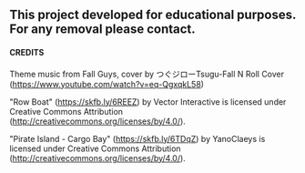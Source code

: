 ## This project developed for educational purposes. For any removal please contact.

#### CREDITS
Theme music from Fall Guys, cover by つぐジローTsugu-Fall N Roll Cover (https://www.youtube.com/watch?v=eq-QgxqkL58)

"Row Boat" (https://skfb.ly/6REEZ) by Vector Interactive is licensed under Creative Commons Attribution (http://creativecommons.org/licenses/by/4.0/).

"Pirate Island - Cargo Bay" (https://skfb.ly/6TDqZ) by YanoClaeys is licensed under Creative Commons Attribution (http://creativecommons.org/licenses/by/4.0/).
